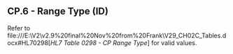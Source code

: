 ## CP.6 - Range Type (ID)

Refer to file:///E:\V2\v2.9%20final%20Nov%20from%20Frank\V29_CH02C_Tables.docx#HL70298[_HL7 Table 0298 - CP Range Type_] for valid values.
